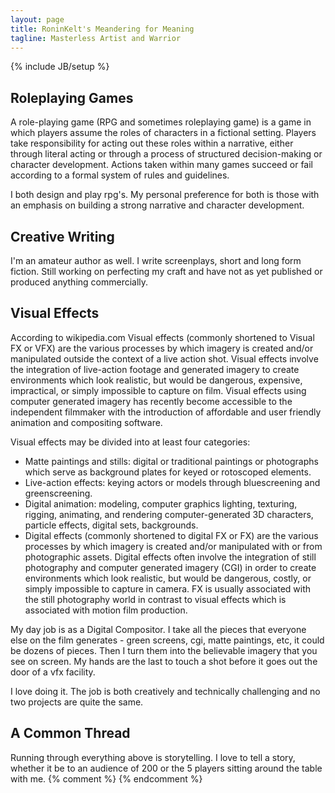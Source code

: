 ```yaml
---
layout: page
title: RoninKelt's Meandering for Meaning
tagline: Masterless Artist and Warrior
---
```

{% include JB/setup %}

## Roleplaying Games

A role-playing game (RPG and sometimes roleplaying game) is a game in which players assume the roles of characters in a fictional setting. Players take responsibility for acting out these roles within a narrative, either through literal acting or through a process of structured decision-making or character development. Actions taken within many games succeed or fail according to a formal system of rules and guidelines.

I both design and play rpg's. My personal preference for both is those with an emphasis on building a strong narrative and character development.

## Creative Writing

I'm an amateur author as well. I write screenplays, short and long form fiction. Still working on perfecting my craft and have not as yet published or produced anything commercially.

## Visual Effects 

According to wikipedia.com Visual effects (commonly shortened to Visual FX or VFX) are the various processes by which imagery is created and/or manipulated outside the context of a live action shot. Visual effects involve the integration of live-action footage and generated imagery to create environments which look realistic, but would be dangerous, expensive, impractical, or simply impossible to capture on film. Visual effects using computer generated imagery has recently become accessible to the independent filmmaker with the introduction of affordable and user friendly animation and compositing software.

Visual effects may be divided into at least four categories:

* Matte paintings and stills: digital or traditional paintings or photographs which serve as background plates for keyed or rotoscoped elements.
* Live-action effects: keying actors or models through bluescreening and greenscreening.
* Digital animation: modeling, computer graphics lighting, texturing, rigging, animating, and rendering computer-generated 3D characters, particle effects, digital sets, backgrounds.
* Digital effects (commonly shortened to digital FX or FX) are the various processes by which imagery is created and/or manipulated with or from photographic assets. Digital effects often involve the integration of still photography and computer generated imagery (CGI) in order to create environments which look realistic, but would be dangerous, costly, or simply impossible to capture in camera. FX is usually associated with the still photography world in contrast to visual effects which is associated with motion film production.

My day job is as a Digital Compositor.  I take all the pieces that everyone else on the film generates - green screens, cgi, matte paintings, etc, it could be dozens of pieces.  Then I turn them into the believable imagery that you see on screen. My hands are the last to touch a shot before it goes out the door of a vfx facility.

I love doing it. The job is both creatively and technically challenging and no two projects are quite the same.

## A Common Thread

Running through everything above is storytelling. I love to tell a story, whether it be to an audience of 200 or the 5 players sitting around the table with me.
{% comment %} <!--vim: set wrap ts=8 tw=0 fileencoding=utf-8 :--> {% endcomment %}

